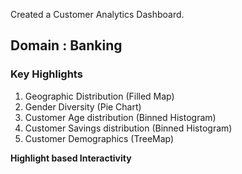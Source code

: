 Created a Customer Analytics Dashboard.

## Domain : Banking

### Key Highlights

1. Geographic Distribution (Filled Map)
2. Gender Diversity (Pie Chart)
3. Customer Age distribution (Binned Histogram)
4. Customer Savings distribution (Binned Histogram)
5. Customer Demographics (TreeMap)

**Highlight based Interactivity** 
